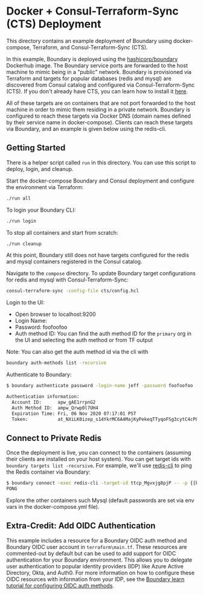 # Docker + Consul-Terraform-Sync (CTS) Deployment

This directory contains an example deployment of Boundary using docker-compose, Terraform, and Consul-Terraform-Sync (CTS).

In this example, Boundary is deployed using the [hashicorp/boundary](https://hub.docker.com/r/hashicorp/boundary) Dockerhub image. The Boundary service ports are forwarded to the host machine to mimic being in a "public" network. Boundary is provisioned via Terraform and targets for popular databases (redis and mysql) are discovered from Consul catalog and configured via Consul-Terraform-Sync (CTS). If you don't already have CTS, you can learn how to install it [here](https://www.consul.io/docs/nia/installation/install).

All of these targets are on containers that are not port forwarded to the host machine in order to mimic them residing in a private network. Boundary is configured to reach these targets via Docker DNS (domain names defined by their service name in docker-compose). Clients can reach these targets via Boundary, and an example is given below using the redis-cli.

## Getting Started 

There is a helper script called `run` in this directory. You can use this script to deploy, login, and cleanup.

Start the docker-compose Boundary and Consul deployment and configure the environment via Terraform:

```bash
./run all
```

To login your Boundary CLI:

```bash
./run login
```

To stop all containers and start from scratch:

```bash
./run cleanup
```

At this point, Boundary still does not have targets configured for the redis and mysql containers registered in the Consul catalog.

Navigate to the `compose` directory. To update Boundary target configurations for redis and mysql with Consul-Terraform-Sync:

```bash
consul-terraform-sync -config-file cts/config.hcl
```

Login to the UI:
  - Open browser to localhost:9200
  - Login Name: <any user from var.users>
  - Password: foofoofoo
  - Auth method ID: You can find the auth method ID for the `primary` org in the UI and selecting the auth method or from TF output

Note: You can also get the auth method id via the cli with 
```bash
boundary auth-methods list -recursive
```

Authenticate to Boundary:
```bash
$ boundary authenticate password -login-name jeff -password foofoofoo -auth-method-id <get_from_console_or_tf>

Authentication information:
  Account ID:      apw_gAE1rrpnG2
  Auth Method ID:  ampw_Qrwp0l7UH4
  Expiration Time: Fri, 06 Nov 2020 07:17:01 PST
  Token:           at_NXiLK0izep_s14YkrMC6A4MajKyPekeqTTyqoFSg3cytC4cP8sssBRe5R8cXoerLkG7vmRYAY5q1Ksfew3JcxWSevNosoKarbkWABuBWPWZyQeUM1iEoFcz6uXLEyn1uVSKek7g9omERHrFs
```

## Connect to Private Redis

Once the deployment is live, you can connect to the containers (assuming their clients are
installed on your host system). You can get target ids with `boundary targets list -recursive`. For example, we'll use [redis-cli](https://redis.io/topics/rediscli) to ping the Redis container via Boundary:

```bash
$ boundary connect -exec redis-cli -target-id ttcp_Mgvxjg8pjP -- -p {{boundary.port}} ping
PONG
```

Explore the other containers such Mysql (default passwords are set via env vars in the docker-compose.yml file).

## Extra-Credit: Add OIDC Authentication

This example includes a resource for a Boundary OIDC auth method and Boundary OIDC user account in `terraform\main.tf`. These resources are commented-out by default but can be used to add support for OIDC authentication for your Boundary environment. This allows you to delegate user authentication to popular identity providers (IDP) like Azure Active Directory, Okta, and Auth0. For more information on how to configure these OIDC resources with information from your IDP, see the [Boundary learn tutorial for configuring OIDC auth methods](https://learn.hashicorp.com/tutorials/boundary/oidc-auth?in=boundary/configuration).
